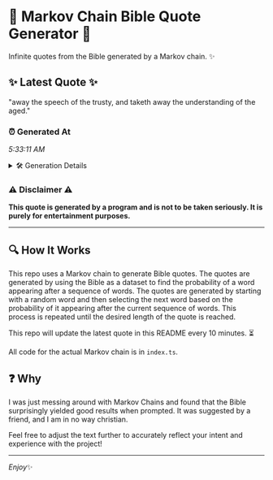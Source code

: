 # 📖 Markov Chain Bible Quote Generator 📖

Infinite quotes from the Bible generated by a Markov chain. ✨

## ✨ Latest Quote ✨
"away the speech of the trusty, and taketh away the understanding of the aged."

### ⏰ Generated At
*5:33:11 AM*

<details>
    <summary>🛠️ Generation Details</summary>
    <p>
        <strong>🌱 Seed:</strong> away<br>
        <strong>🔄 Iterations:</strong> 13<br>
        <strong>📜 Context History:</strong><br>[ away ]: the<br>[ away, the ]: speech<br>[ away, the, speech ]: of<br>[ away, the, speech, of ]: the<br>[ away, the, speech, of, the ]: trusty,<br>[ away, the, speech, of, the, trusty, ]: and<br>[ the, speech, of, the, trusty,, and ]: taketh<br>[ speech, of, the, trusty,, and, taketh ]: away<br>[ of, the, trusty,, and, taketh, away ]: the<br>[ the, trusty,, and, taketh, away, the ]: understanding<br>[ trusty,, and, taketh, away, the, understanding ]: of<br>[ and, taketh, away, the, understanding, of ]: the<br>[ taketh, away, the, understanding, of, the ]: aged.<br>
    </p>
</details>

### ⚠️ Disclaimer ⚠️
**This quote is generated by a program and is not to be taken seriously. It is purely for entertainment purposes.**

---

## 🔍 How It Works

This repo uses a Markov chain to generate Bible quotes. The quotes are generated by using the Bible as a dataset to find the probability of a word appearing after a sequence of words. The quotes are generated by starting with a random word and then selecting the next word based on the probability of it appearing after the current sequence of words. This process is repeated until the desired length of the quote is reached.

This repo will update the latest quote in this README every 10 minutes. ⏳

All code for the actual Markov chain is in `index.ts`.

## ❓ Why

I was just messing around with Markov Chains and found that the Bible surprisingly yielded good results when prompted. 
It was suggested by a friend, and I am in no way christian.

Feel free to adjust the text further to accurately reflect your intent and experience with the project!

---

*Enjoy*✨
